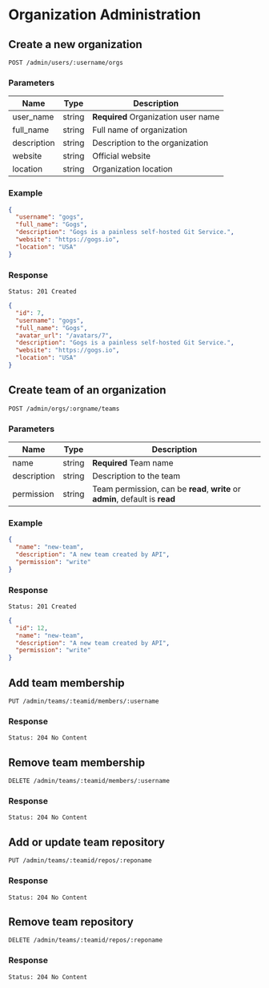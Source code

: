 # Organization Administration

## Create a new organization

```
POST /admin/users/:username/orgs
```

### Parameters

|Name|Type|Description|
|----|----|-----------|
|user_name|string|**Required** Organization user name|
|full_name|string|Full name of organization|
|description|string|Description to the organization|
|website|string|Official website|
|location|string|Organization location|

### Example

```json
{
  "username": "gogs",
  "full_name": "Gogs",
  "description": "Gogs is a painless self-hosted Git Service.",
  "website": "https://gogs.io",
  "location": "USA"
}
```

### Response

```
Status: 201 Created
```
```json
{
  "id": 7,
  "username": "gogs",
  "full_name": "Gogs",
  "avatar_url": "/avatars/7",
  "description": "Gogs is a painless self-hosted Git Service.",
  "website": "https://gogs.io",
  "location": "USA"
}
```

## Create team of an organization

```
POST /admin/orgs/:orgname/teams
```

### Parameters

|Name|Type|Description|
|----|----|-----------|
|name|string|**Required** Team name|
|description|string|Description to the team|
|permission|string|Team permission, can be **read**, **write** or **admin**, default is **read**|

### Example

```json
{
  "name": "new-team",
  "description": "A new team created by API",
  "permission": "write"
}
```

### Response

```
Status: 201 Created
```
```json
{
  "id": 12,
  "name": "new-team",
  "description": "A new team created by API",
  "permission": "write"
}
```

## Add team membership

```
PUT /admin/teams/:teamid/members/:username
```

### Response

```
Status: 204 No Content
```

## Remove team membership

```
DELETE /admin/teams/:teamid/members/:username
```

### Response

```
Status: 204 No Content
```

## Add or update team repository

```
PUT /admin/teams/:teamid/repos/:reponame
```

### Response

```
Status: 204 No Content
```

## Remove team repository

```
DELETE /admin/teams/:teamid/repos/:reponame
```

### Response

```
Status: 204 No Content
```

